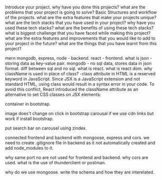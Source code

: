 Introduce your project.
why have you done this projects? what are the problems that your project is going to solve?
Basic Structures and workflow of the projects.
what are the extra features that make your projects unique?
what are the tech stacks that you have used in your project?
why have you used these tech stacks? what are the benefits of using these tech stacks?
what is biggest challenge that you have faced while making this project?
what are the extra features and improvements that you would like to add to your project in the future?
what are the things that you have learnt from this project?

mern
mongodb, express, node - backend.
react - frontend.
what is json - storing data as key-value pair.
mongodb - no sql data, stores data in json format.
diff between sql and no sql.
what is react.
what is react dom.
why className is used in place of class?
-class attribute in HTML is a reserved keyword in JavaScript. Since JSX is a JavaScript extension and not standard HTML, using class would result in a syntax error in your code. To avoid this conflict, React introduced the className attribute as an alternative to set CSS classes on JSX elements:

container in bootstrap.

image does't change on click in bootstrap carousal if we use cdn links but work if install bootstrap.

put search bar on carousel using zindex.

connected frontend and backend with mongoose, express and cors.
we need to create .gitignore file in backend as it not automatically created and add node_modules to it.

why same port no are not used for frontend and backend.
why cors are used.
what is the use of thunderclient or postman.


why do we use mongoose.
write the schema and how they are interelated.

